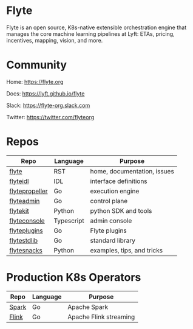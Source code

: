 # Flyte

Flyte is an open source, K8s-native extensible orchestration engine that manages the core machine learning pipelines at Lyft: ETAs, pricing, incentives, mapping, vision, and more. 

# Community
Home:  https://flyte.org

Docs:  https://lyft.github.io/flyte

Slack:  https://flyte-org.slack.com

Twitter: https://twitter.com/flyteorg

# Repos 

Repo | Language | Purpose
--- | --- | ---
[flyte](https://github.com/lyft/flyte) | RST | home, documentation, issues
[flyteidl](https://github.com/lyft/flyteidl) | IDL | interface definitions
[flytepropeller](https://github.com/lyft/flytepropeller) | Go | execution engine
[flyteadmin](https://github.com/lyft/flyteadmin) | Go | control plane
[flytekit](https://github.com/lyft/flytekit) | Python | python SDK and tools
[flyteconsole](https://github.com/lyft/flyteconsole) | Typescript | admin console
[flyteplugins](https://github.com/lyft/flyteplugins) | Go  | Flyte plugins
[flytestdlib](https://github.com/lyft/flytestdlib) |  Go | standard library
[flytesnacks](https://github.com/lyft/flytesnacks) | Python | examples, tips, and tricks

# Production K8s Operators

Repo | Language | Purpose
--- | --- | ---
[Spark](https://github.com/GoogleCloudPlatform/spark-on-k8s-operator) | Go | Apache Spark 
[Flink](https://github.com/lyft/flinkk8soperator) | Go | Apache Flink streaming
